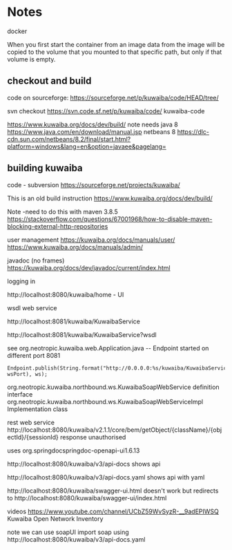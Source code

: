 # Notes

docker

When you first start the container from an image data from the image will be copied to the volume that you mounted to that specific path, but only if that volume is empty.

## checkout and build 

code on sourceforge: https://sourceforge.net/p/kuwaiba/code/HEAD/tree/

svn checkout https://svn.code.sf.net/p/kuwaiba/code/ kuwaiba-code


https://www.kuwaiba.org/docs/dev/build/
note needs java 8 https://www.java.com/en/download/manual.jsp
netbeans 8 https://dlc-cdn.sun.com/netbeans/8.2/final/start.html?platform=windows&lang=en&option=javaee&pagelang=

## building kuwaiba 

code - subversion https://sourceforge.net/projects/kuwaiba/


This is an old build instruction 
https://www.kuwaiba.org/docs/dev/build/

Note -need to do this with maven 3.8.5
https://stackoverflow.com/questions/67001968/how-to-disable-maven-blocking-external-http-repositories

user management
https://kuwaiba.org/docs/manuals/user/
https://www.kuwaiba.org/docs/manuals/admin/



javadoc (no frames)
https://kuwaiba.org/docs/dev/javadoc/current/index.html


logging in

http://localhost:8080/kuwaiba/home  - UI 


wsdl web service

http://localhost:8081/kuwaiba/KuwaibaService

http://localhost:8081/kuwaiba/KuwaibaService?wsdl

see org.neotropic.kuwaiba.web.Application.java -- Endpoint started on different port 8081
```
Endpoint.publish(String.format("http://0.0.0.0:%s/kuwaiba/KuwaibaService", wsPort), ws);
```

org.neotropic.kuwaiba.northbound.ws.KuwaibaSoapWebService      definition interface 
org.neotropic.kuwaiba.northbound.ws.KuwaibaSoapWebServiceImpl  Implementation class


rest web service
http://localhost:8080/kuwaiba/v2.1.1/core/bem/getObject/{className}/{objectId}/{sessionId}  response unauthorised

uses <groupId>org.springdoc</groupId><artifactId>springdoc-openapi-ui</artifactId><version>1.6.13</version>

http://localhost:8080/kuwaiba/v3/api-docs   shows api

http://localhost:8080/kuwaiba/v3/api-docs.yaml shows api with yaml

http://localhost:8080/kuwaiba/swagger-ui.html  doesn't work but redirects to http://localhost:8080/kuwaiba/swagger-ui/index.html

videos https://www.youtube.com/channel/UCbZ59WvSyzR-__9adEPIWSQ   Kuwaiba Open Network Inventory

note we can use soapUI import soap using http://localhost:8080/kuwaiba/v3/api-docs.yaml
 